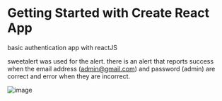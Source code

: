 # Getting Started with Create React App
basic authentication app with reactJS

sweetalert was used for the alert. there is an alert that reports success when the email address (admin@gmail.com) and password (admin) are correct and error when they are incorrect.

![image](https://github.com/mbrkilic/authapp/assets/80039230/7b8cf2c4-3cf0-4754-ac13-dd249eb9a814)

